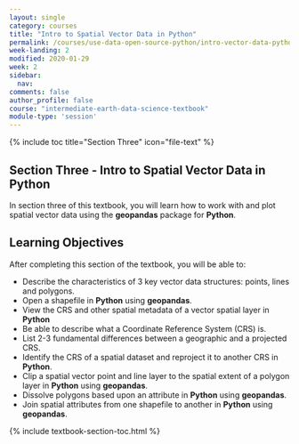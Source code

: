 ```yaml
---
layout: single
category: courses
title: "Intro to Spatial Vector Data in Python"
permalink: /courses/use-data-open-source-python/intro-vector-data-python/
week-landing: 2
modified: 2020-01-29
week: 2
sidebar:
  nav:
comments: false
author_profile: false
course: "intermediate-earth-data-science-textbook"
module-type: 'session'
---
```


{% include toc title="Section Three" icon="file-text" %}

<div class="notice--info" markdown="1">

## <i class="fa fa-ship" aria-hidden="true"></i> Section Three - Intro to Spatial Vector Data in Python

In section three of this textbook, you will learn how to work with and plot spatial vector data using the **geopandas** package for **Python**. 


## <i class="fa fa-graduation-cap" aria-hidden="true"></i> Learning Objectives

After completing this section of the textbook, you will be able to:

* Describe the characteristics of 3 key vector data structures: points, lines and polygons.
* Open a shapefile in **Python** using **geopandas**.
* View the CRS and other spatial metadata of a vector spatial layer in **Python**
* Be able to describe what a Coordinate Reference System (CRS) is.
* List 2-3 fundamental differences between a geographic and a projected CRS.
* Identify the CRS of a spatial dataset and reproject it to another CRS in **Python**.
* Clip a spatial vector point and line layer to the spatial extent of a polygon layer in **Python** using **geopandas**.
* Dissolve polygons based upon an attribute in **Python** using **geopandas**.
* Join spatial attributes from one shapefile to another in **Python** using **geopandas**.

</div>


{% include textbook-section-toc.html %}
